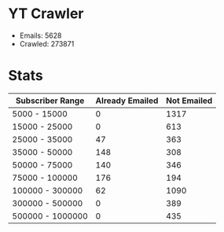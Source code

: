 # YT Crawler
- Emails: 5628
- Crawled: 273871

# Stats
| Subscriber Range  | Already Emailed | Not Emailed |
|-------|-------|-------|
| 5000 - 15000 | 0 | 1317 |
| 15000 - 25000 | 0 | 613 |
| 25000 - 35000 | 47 | 363 |
| 35000 - 50000 | 148 | 308 |
| 50000 - 75000 | 140 | 346 |
| 75000 - 100000 | 176 | 194 |
| 100000 - 300000 | 62 | 1090 |
| 300000 - 500000 | 0 | 389 |
| 500000 - 1000000 | 0 | 435 |
